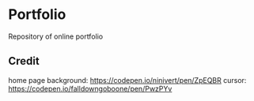 # Portfolio

Repository of online portfolio

## Credit
home page background: https://codepen.io/ninivert/pen/ZpEQBR
cursor: https://codepen.io/falldowngoboone/pen/PwzPYv